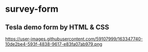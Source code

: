 # survey-form

## Tesla demo form by HTML & CSS

https://user-images.githubusercontent.com/59107999/163347740-10de2be4-593f-4838-9617-e83fa07ab979.png
